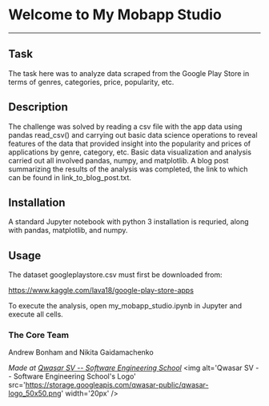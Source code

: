 # Welcome to My Mobapp Studio
***

## Task
The task here was to analyze data scraped from the Google Play Store 
in terms of genres, categories, price, popularity, etc. 

## Description
The challenge was solved by reading a csv file with the app data using 
pandas read_csv() and carrying out basic data science operations to 
reveal features of the data that provided insight into the popularity 
and prices of applications by genre, category, etc. Basic data  visualization 
and analysis carried out all involved pandas, numpy, and matplotlib. A blog 
post summarizing the results of the analysis was completed, the link to which 
can be found in link_to_blog_post.txt. 

## Installation
A standard Jupyter notebook with python 3 installation is requried, along 
with pandas, matplotlib, and numpy. 

## Usage
The dataset googleplaystore.csv must first be downloaded from:

 https://www.kaggle.com/lava18/google-play-store-apps
 
To execute the analysis, open my_mobapp_studio.ipynb in Jupyter and execute 
all cells. 

### The Core Team
Andrew Bonham and Nikita Gaidamachenko

<span><i>Made at <a href='https://qwasar.io'>Qwasar SV -- Software Engineering School</a></i></span>
<span><img alt='Qwasar SV -- Software Engineering School's Logo' src='https://storage.googleapis.com/qwasar-public/qwasar-logo_50x50.png' width='20px' /></span>
